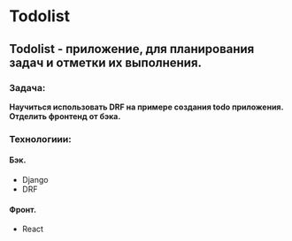 # Todolist
## Todolist - приложение, для планирования задач и отметки их выполнения.

### Задача: 
**Научиться использовать DRF на примере создания todo приложения. Отделить фронтенд от бэка.**

### Технологиии:
#### **Бэк.** 
- Django
- DRF

#### **Фронт.** 
- React
